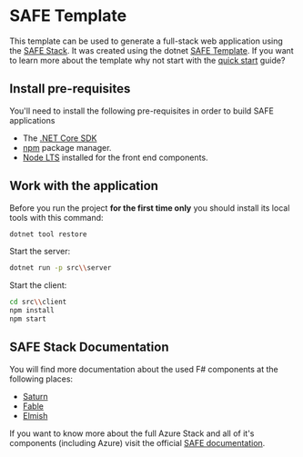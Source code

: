 # SAFE Template
This template can be used to generate a full-stack web application using the [SAFE Stack](https://safe-stack.github.io/). It was created using the dotnet [SAFE Template](https://safe-stack.github.io/docs/template-overview/). If you want to learn more about the template why not start with the [quick start](https://safe-stack.github.io/docs/quickstart/) guide?

## Install pre-requisites
You'll need to install the following pre-requisites in order to build SAFE applications

* The [.NET Core SDK](https://www.microsoft.com/net/download)
* [npm](https://nodejs.org/en/download/) package manager.
* [Node LTS](https://nodejs.org/en/download/) installed for the front end components.

## Work with the application
Before you run the project **for the first time only** you should install its local tools with this command:

```bash
dotnet tool restore
```

Start the server:
```bash
dotnet run -p src\\server
```

Start the client:
```bash
cd src\\client
npm install
npm start
```

## SAFE Stack Documentation
You will find more documentation about the used F# components at the following places:

* [Saturn](https://saturnframework.org/docs/)
* [Fable](https://fable.io/docs/)
* [Elmish](https://elmish.github.io/elmish/)

If you want to know more about the full Azure Stack and all of it's components (including Azure) visit the official [SAFE documentation](https://safe-stack.github.io/docs/).